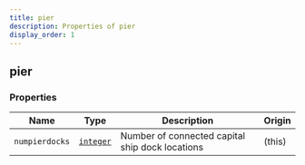 ```yaml
---
title: pier
description: Properties of pier
display_order: 1
---
```


## pier

### Properties

| Name | Type | Description | Origin |
|------|------|-------------|--------|
| `numpierdocks` | [`integer`](./integer.md) | Number of connected capital ship dock locations | (this) |

